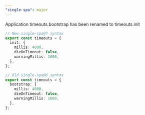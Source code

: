 ```yaml
---
"single-spa": major
---
```


Application timeouts.bootstrap has been renamed to timeouts.init

```ts
// New single-spa@7 syntax
export const timeouts = {
  init: {
    millis: 4000,
    dieOnTimeout: false,
    warningMillis: 1000,
  },
};

// Old single-spa@6 syntax
export const timeouts = {
  bootstrap: {
    millis: 4000,
    dieOnTimeout: false,
    warningMillis: 1000,
  },
};
```
